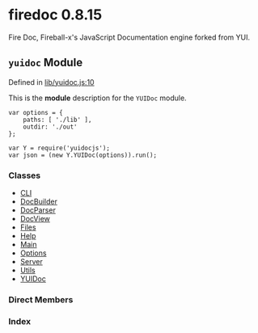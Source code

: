 
# firedoc 0.8.15

Fire Doc, Fireball-x&#x27;s JavaScript Documentation engine forked from YUI.


## `yuidoc` Module



Defined in [lib/yuidoc.js:10](../files/lib_yuidoc.js.html#l10)



This is the __module__ description for the `YUIDoc` module.

    var options = {
        paths: [ './lib' ],
        outdir: './out'
    };

    var Y = require('yuidocjs');
    var json = (new Y.YUIDoc(options)).run();


### Classes
  - [CLI](../classes/CLI.md)
  - [DocBuilder](../classes/DocBuilder.md)
  - [DocParser](../classes/DocParser.md)
  - [DocView](../classes/DocView.md)
  - [Files](../classes/Files.md)
  - [Help](../classes/Help.md)
  - [Main](../classes/Main.md)
  - [Options](../classes/Options.md)
  - [Server](../classes/Server.md)
  - [Utils](../classes/Utils.md)
  - [YUIDoc](../classes/YUIDoc.md)



### Direct Members
### Index








